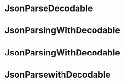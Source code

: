 # JsonParseDecodable
# JsonParsingWithDecodable
# JsonParsingWithDecodable
# JsonParsewithDecodable
